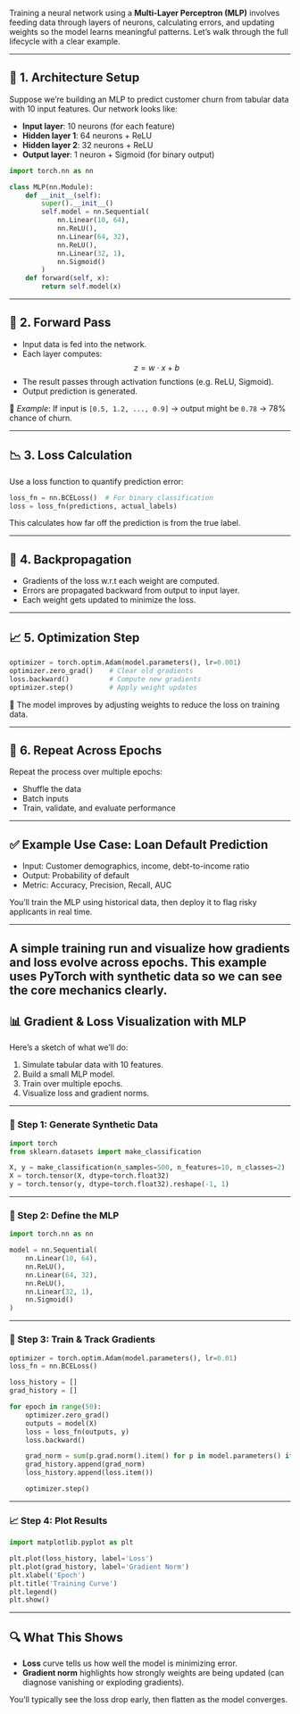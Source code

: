 Training a neural network using a **Multi-Layer Perceptron (MLP)** involves feeding data through layers of neurons, calculating errors, and updating weights so the model learns meaningful patterns. Let’s walk through the full lifecycle with a clear example.

---

## 🧱 1. **Architecture Setup**

Suppose we’re building an MLP to predict customer churn from tabular data with 10 input features. Our network looks like:

- **Input layer**: 10 neurons (for each feature)
- **Hidden layer 1**: 64 neurons + ReLU
- **Hidden layer 2**: 32 neurons + ReLU
- **Output layer**: 1 neuron + Sigmoid (for binary output)

```python
import torch.nn as nn

class MLP(nn.Module):
    def __init__(self):
        super().__init__()
        self.model = nn.Sequential(
            nn.Linear(10, 64),
            nn.ReLU(),
            nn.Linear(64, 32),
            nn.ReLU(),
            nn.Linear(32, 1),
            nn.Sigmoid()
        )
    def forward(self, x):
        return self.model(x)
```

---

## 🚦 2. **Forward Pass**

- Input data is fed into the network.
- Each layer computes:  
  $$ z = w \cdot x + b $$
- The result passes through activation functions (e.g. ReLU, Sigmoid).
- Output prediction is generated.

🎯 *Example*: If input is `[0.5, 1.2, ..., 0.9]` → output might be `0.78` → 78% chance of churn.

---

## 📉 3. **Loss Calculation**

Use a loss function to quantify prediction error:
```python
loss_fn = nn.BCELoss()  # For binary classification
loss = loss_fn(predictions, actual_labels)
```
This calculates how far off the prediction is from the true label.

---

## 🔁 4. **Backpropagation**

- Gradients of the loss w.r.t each weight are computed.
- Errors are propagated backward from output to input layer.
- Each weight gets updated to minimize the loss.

---

## 📈 5. **Optimization Step**

```python
optimizer = torch.optim.Adam(model.parameters(), lr=0.001)
optimizer.zero_grad()    # Clear old gradients
loss.backward()          # Compute new gradients
optimizer.step()         # Apply weight updates
```

🎯 The model improves by adjusting weights to reduce the loss on training data.

---

## 🔄 6. **Repeat Across Epochs**

Repeat the process over multiple epochs:
- Shuffle the data
- Batch inputs
- Train, validate, and evaluate performance

---

## ✅ Example Use Case: Loan Default Prediction

- Input: Customer demographics, income, debt-to-income ratio
- Output: Probability of default
- Metric: Accuracy, Precision, Recall, AUC

You’ll train the MLP using historical data, then deploy it to flag risky applicants in real time.

---

A simple training run and visualize how gradients and loss evolve across epochs. This example uses PyTorch with synthetic data so we can see the core mechanics clearly.
---

## 📊 **Gradient & Loss Visualization with MLP**

Here’s a sketch of what we’ll do:
1. Simulate tabular data with 10 features.
2. Build a small MLP model.
3. Train over multiple epochs.
4. Visualize loss and gradient norms.

---

### 🧪 Step 1: Generate Synthetic Data

```python
import torch
from sklearn.datasets import make_classification

X, y = make_classification(n_samples=500, n_features=10, n_classes=2)
X = torch.tensor(X, dtype=torch.float32)
y = torch.tensor(y, dtype=torch.float32).reshape(-1, 1)
```

---

### 🧱 Step 2: Define the MLP

```python
import torch.nn as nn

model = nn.Sequential(
    nn.Linear(10, 64),
    nn.ReLU(),
    nn.Linear(64, 32),
    nn.ReLU(),
    nn.Linear(32, 1),
    nn.Sigmoid()
)
```

---

### 🧠 Step 3: Train & Track Gradients

```python
optimizer = torch.optim.Adam(model.parameters(), lr=0.01)
loss_fn = nn.BCELoss()

loss_history = []
grad_history = []

for epoch in range(50):
    optimizer.zero_grad()
    outputs = model(X)
    loss = loss_fn(outputs, y)
    loss.backward()

    grad_norm = sum(p.grad.norm().item() for p in model.parameters() if p.grad is not None)
    grad_history.append(grad_norm)
    loss_history.append(loss.item())

    optimizer.step()
```

---

### 📈 Step 4: Plot Results

```python
import matplotlib.pyplot as plt

plt.plot(loss_history, label='Loss')
plt.plot(grad_history, label='Gradient Norm')
plt.xlabel('Epoch')
plt.title('Training Curve')
plt.legend()
plt.show()
```

---

## 🔍 What This Shows

- **Loss** curve tells us how well the model is minimizing error.
- **Gradient norm** highlights how strongly weights are being updated (can diagnose vanishing or exploding gradients).

You’ll typically see the loss drop early, then flatten as the model converges. 


